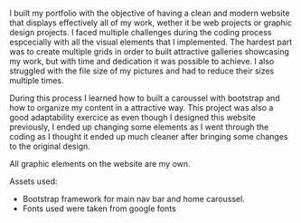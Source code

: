I built my portfolio with the objective of having a clean and modern website that displays effectively all of my work, wether it be web projects or graphic design projects. I faced multiple challenges during the coding process espcecially with all the visual elements that I implemented. The hardest part was to create multiple grids in order to built attractive galleries showcasing my work, but with time and dedication it was possible to achieve. I also struggled with the file size of my pictures and had to reduce their sizes multiple times.

During this process I learned how to built a caroussel with bootstrap and how to organize my content in a attractive way. This project was also a good adaptability exercice as even though I designed this website previously, I ended up changing some elements as I went through the coding as I thought it ended up much cleaner after bringing some changes to the original design.

All graphic elements on the website are my own.

Assets used:

- Bootstrap framework for main nav bar and home caroussel.
- Fonts used were taken from google fonts